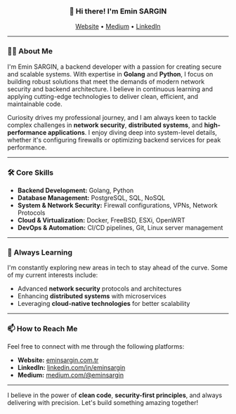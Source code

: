 <h3 align="center">👋 Hi there! I'm Emin SARGIN</h3>
<p align="center">
  <a href="https://www.eminsargin.com.tr">Website</a> •
  <a href="https://medium.com/@eminsargin">Medium</a> •
  <a href="https://www.linkedin.com/in/eminsargin">LinkedIn</a>
</p>

---

### 🧑‍💻 About Me

I'm Emin SARGIN, a backend developer with a passion for creating secure and scalable systems. With expertise in **Golang** and **Python**, I focus on building robust solutions that meet the demands of modern network security and backend architecture. I believe in continuous learning and applying cutting-edge technologies to deliver clean, efficient, and maintainable code.

Curiosity drives my professional journey, and I am always keen to tackle complex challenges in **network security**, **distributed systems**, and **high-performance applications**. I enjoy diving deep into system-level details, whether it's configuring firewalls or optimizing backend services for peak performance.

---

### 🛠️ Core Skills

- **Backend Development:** Golang, Python
- **Database Management:** PostgreSQL, SQL, NoSQL
- **System & Network Security:** Firewall configurations, VPNs, Network Protocols
- **Cloud & Virtualization:** Docker, FreeBSD, ESXi, OpenWRT
- **DevOps & Automation:** CI/CD pipelines, Git, Linux server management

---

### 🌱 Always Learning

I'm constantly exploring new areas in tech to stay ahead of the curve. Some of my current interests include:

- Advanced **network security** protocols and architectures
- Enhancing **distributed systems** with microservices
- Leveraging **cloud-native technologies** for better scalability

---

### 📫 How to Reach Me

Feel free to connect with me through the following platforms:

- **Website:** [eminsargin.com.tr](https://www.eminsargin.com.tr)
- **LinkedIn:** [linkedin.com/in/eminsargin](https://www.linkedin.com/in/eminsargin/)
- **Medium:** [medium.com/@eminsargin](https://medium.com/@eminsargin)

---

I believe in the power of **clean code**, **security-first principles**, and always delivering with precision. Let's build something amazing together!
